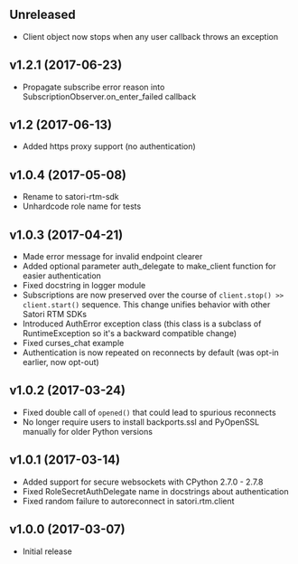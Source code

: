 Unreleased
----------

* Client object now stops when any user callback throws an exception

v1.2.1 (2017-06-23)
-------------------

* Propagate subscribe error reason into SubscriptionObserver.on_enter_failed callback

v1.2 (2017-06-13)
-----------------

* Added https proxy support (no authentication)

v1.0.4 (2017-05-08)
-------------------

* Rename to satori-rtm-sdk
* Unhardcode role name for tests

v1.0.3 (2017-04-21)
-------------------

* Made error message for invalid endpoint clearer
* Added optional parameter auth_delegate to make_client function for easier
  authentication
* Fixed docstring in logger module
* Subscriptions are now preserved over the course of
  `client.stop() >> client.start()` sequence.
  This change unifies behavior with other Satori RTM SDKs
* Introduced AuthError exception class (this class is a subclass of
  RuntimeException so it's a backward compatible change)
* Fixed curses_chat example
* Authentication is now repeated on reconnects by default (was opt-in earlier,
  now opt-out)

v1.0.2 (2017-03-24)
-------------------

* Fixed double call of `opened()` that could lead to spurious reconnects
* No longer require users to install backports.ssl and PyOpenSSL manually for
  older Python versions

v1.0.1 (2017-03-14)
-------------------

* Added support for secure websockets with CPython 2.7.0 - 2.7.8
* Fixed RoleSecretAuthDelegate name in docstrings about authentication
* Fixed random failure to autoreconnect in satori.rtm.client

v1.0.0 (2017-03-07)
-------------------
* Initial release
